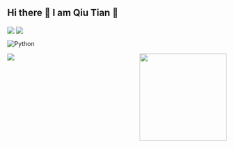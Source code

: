 ## Hi there 👋 I am Qiu Tian 🤗

<!--
**7u7u224/7u7u224** is a ✨ _special_ ✨ repository because its `README.md` (this file) appears on your GitHub profile.

Here are some ideas to get you started:

- 🔭 I’m currently working on ...
- 🌱 I’m currently learning ...
- 👯 I’m looking to collaborate on ...
- 🤔 I’m looking for help with ...
- 💬 Ask me about ...
- 📫 How to reach me: ...
- 😄 Pronouns: ...
- ⚡ Fun fact: ...
-->
<!-- 状态展示 -->
<img align="center" src="https://github-readme-stats.vercel.app/api?username=7u7u224&show_icons=true&theme=yellow"/>

<!-- 语言使用统计 -->
<img align="center" src="https://github-readme-stats.vercel.app/api/top-langs/?username=7u7u224&theme=radical&layout=compact"/>

![Python](https://img.shields.io/badge/Language-Python-green)


<img align='right' src="https://profile-counter.glitch.me/7u7u224/count.svg" width="200">

<img src="https://readme-typing-svg.herokuapp.com/?lines=你好呀～;今天开心吗？&font=Roboto"/>
